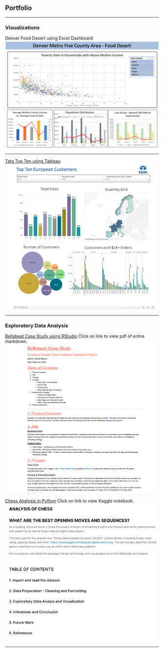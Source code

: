 ## Portfolio

---

### Visualizations 

Denver Food Desert using Excel Dashboard
<img src="images/Denver Food Desert Dashboard.png?raw=true"/>

---

[Tata Top Ten using Tableau](https://public.tableau.com/views/TataDashboard_16796967994170/Dashboard1?:language=en-US&:display_count=n&:origin=viz_share_link)
<img src="images/Tata Dashboard Final.png?raw=true"/>


<!-- --- -->
<!--[Project 3 Title](http://example.com/)>-->
<!--img src="images/dummy_thumbnail.jpg?raw=true"/>-->

---

### Exploratory Data Analysis

[Bellabeat Case Study using RStudio](/pdf/Bellabeat_rmd.pdf)
Click on link to view pdf of entire markdown.
<img src="images/Bellabeat Screen Shot.png?raw=true"/>

[Chess Analysis in Python](https://www.kaggle.com/code/cherieweren/analysis-of-chess)
Click on link to view Kaggle notebook.
<img src="images/Chess Screen Shot.png?raw=true"/> 

<!-- - [Project 3 Title](http://example.com/)-->
<!-- - [Project 4 Title](http://example.com/)-->
<!-- - [Project 5 Title](http://example.com/)-->

<!-- --- -->




---
<!-- Remove above link if you don't want to attibute -->
